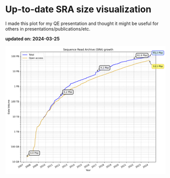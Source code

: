 # Up-to-date SRA size visualization

I made this plot for my QE presentation and thought it might be useful for others in presentations/publications/etc.

**updated on: 2024-03-25**


![SRA Data Growth](sra_data_growth.png)